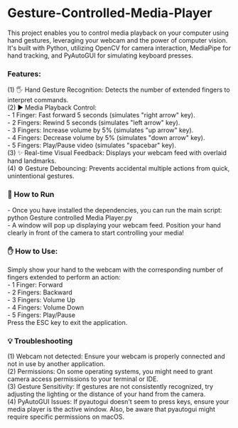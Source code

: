 # Gesture-Controlled-Media-Player

This project enables you to control media playback on your computer using hand gestures, leveraging your webcam and the power of computer vision. It's built with Python, utilizing OpenCV for camera interaction, MediaPipe for hand tracking, and PyAutoGUI for simulating keyboard presses. <br>

<h3>Features: </h3>
(1) 🖐️ Hand Gesture Recognition: Detects the number of extended fingers to interpret commands. <br>
(2) ▶️ Media Playback Control:<br>
- 1 Finger: Fast forward 5 seconds (simulates "right arrow" key).<br>
- 2 Fingers: Rewind 5 seconds (simulates "left arrow" key).<br>
- 3 Fingers: Increase volume by 5% (simulates "up arrow" key).<br>
- 4 Fingers: Decrease volume by 5% (simulates "down arrow" key).<br>
- 5 Fingers: Play/Pause video (simulates "spacebar" key).<br>
(3) ✨ Real-time Visual Feedback: Displays your webcam feed with overlaid hand landmarks. <br>
(4) ⚙️ Gesture Debouncing: Prevents accidental multiple actions from quick, unintentional gestures. <br>

<h3>🏃 How to Run </h3>
- Once you have installed the dependencies, you can run the main script: <br>
python Gesture controlled Media Player.py <br>
- A window will pop up displaying your webcam feed. Position your hand clearly in front of the camera to start controlling your media! <br>

<h3>✋ How to Use: </h3>
Simply show your hand to the webcam with the corresponding number of fingers extended to perform an action:<br>
- 1 Finger: Forward <br> 
- 2 Fingers: Backward <br>
- 3 Fingers: Volume Up <br>
- 4 Fingers: Volume Down <br>
- 5 Fingers: Play/Pause <br>
Press the ESC key to exit the application. <br>

<h3>💡 Troubleshooting </h3>
(1) Webcam not detected: Ensure your webcam is properly connected and not in use by another application. <br>
(2) Permissions: On some operating systems, you might need to grant camera access permissions to your terminal or IDE. <br>
(3) Gesture Sensitivity: If gestures are not consistently recognized, try adjusting the lighting or the distance of your hand from the camera. <br>
(4) PyAutoGUI Issues: If pyautogui doesn't seem to press keys, ensure your media player is the active window. Also, be aware that pyautogui might require specific permissions on macOS. <br>
